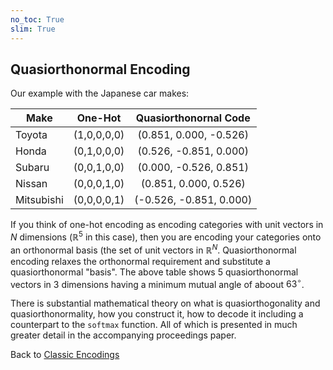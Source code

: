 ```yaml
---
no_toc: True
slim: True
---
```


## Quasiorthonormal Encoding

Our example with the Japanese car makes:

|Make       | One-Hot     | Quasiorthonornal Code |
|-----------|:-----:|:---------:|
|Toyota     | (1,0,0,0,0) | (0.851, 0.000, -0.526) |
|Honda      | (0,1,0,0,0) | (0.526, -0.851, 0.000) |
|Subaru     | (0,0,1,0,0) | (0.000, -0.526, 0.851) |
|Nissan     | (0,0,0,1,0) | (0.851, 0.000, 0.526)  |
|Mitsubishi | (0,0,0,0,1) | (-0.526, -0.851, 0.000)|

If you think of one-hot encoding as encoding categories with unit vectors in $N$ dimensions ($\mathbb{R}^5$ in this case), then you are encoding your categories onto an orthonormal basis (the set of unit vectors in $\mathbb{R}^N$. Quasiorthonormal encoding relaxes the orthonormal requirement and substitute a quasiorthonormal "basis". The above table shows 5 quasiorthonormal vectors in 3 dimensions having a minimum mutual angle of aboout $63^\circ$.

There is substantial mathematical theory on what is quasiorthogonality and quasiorthonormality, how you construct it, how to decode it including a counterpart to the `softmax` function. All of which is presented in much greater detail in the accompanying proceedings paper.

Back to [Classic Encodings](encodings.md)
